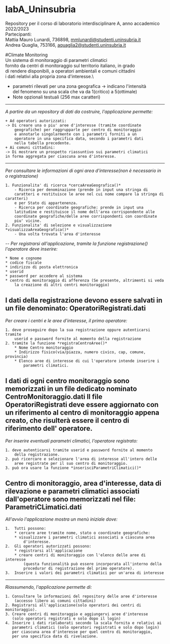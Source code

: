 # labA_Uninsubria
Repository per il corso di laboratorio interdisciplinare A, anno accademico 2022/2023\
Partecipanti:\
Mattia Mauro Lunardi, 736898, mmlunardi@studenti.uninsubria.it\
Andrea Quaglia, 753166, aquaglia2@studenti.uninsubria.it

#Climate Monitoring\
Un sistema di monitoraggio di parametri climatici\
fornito da centri di monitoraggio sul territorio italiano, in grado\
di rendere disponibili, a operatori ambientali e comuni cittadini\
i dati relativi alla propria zona d'interesse.\

+ parametri rilevati per una zona geografica -> indicano l'intensità\
del fenomeno su una scala che va da 1(critico) a 5(ottimale)
+ Note opzionali testuali (256 max caratteri)
---
*A partire da un repository di dati da costruire, l'applicazione permette:*

	+ Ad operatori autorizzati:
	-> Di creare una o piu' aree d'interesse (tramite coordinate
		geografiche) per raggrupparle per centro di monitoraggio
		e annotarle singolarmente con i parametri forniti a un
		operatore in una specifica data, secondo i parametri dati
		nella tabella precedente.
	+ Ai comuni cittadini:
	-> Di mostrare un prospetto riassuntivo sui parametri climatici
	in forma aggregata per ciascuna area d'interesse.
---
*Per consultare le informazioni di ogni area d'interesse(non è necessario in o registrazione)*

	1. Funzionalita' di ricerca *cercaAreaGeografica()*
		- Ricerca per denominazione (prende in input una stringa di
		caratteri e restituisce le aree nel cui nome compare la stringa di caratteri)
		e per Stato di appartenenza.
		- Ricerca per coordinate geografiche: prende in input una
		latitudine e restituisce il nome dell'area corrispondente alle
		coordinate geografiche/delle aree corrispondenti con coordinate
		piu' vicine.
	2. Funzionalita' di selezione e visualizzazione *visualizzaAreaGeografica()*
		- Una volta trovata l'area d'interesse 
--
*Per registrarsi all'applicazione, tramite la funzione registrazione() l'operatore deve inserire:*

	* Nome e cognome
	* codice fiscale
	* indirizzo di posta elettronica
	* userid
	* password per accedere al sistema
	* centro di monitoraggio di afferenza (Se presente, altrimenti si veda
		la creazione di altri centri monitoraggio)
I dati della registrazione devono essere salvati in un file denominato:
OperatoriRegistrati.dati
---
*Per creare i centri e le aree d'interesse, il primo operatore:*

	1. deve proseguire dopo la sua registrazione oppure autenticarsi tramite
		userid e password fornite al momento della registrazione
	2. tramite la funzione *registraCentroAree()* 
		* Nome Centro monitoraggio
		* Indirizzo fisico(via/piazza, numero civico, cap, comune, provincia)
		* Elenco aree di interesse di cui l'operatore intende inserire i
			parametri climatici.
I dati di ogni centro monitoraggio sono memorizzati in un file dedicato nominato
CentroMonitoraggio.dati
Il file OperatoriRegistrati deve essere aggiornato con un riferimento al centro
di monitoraggio appena creato, che risulterà essere il centro di riferimento dell'
operatore.
---
*Per inserire eventuali parametri climatici, l'operatore registrato:*

	1. deve autenticarsi tramite userid e password fornite al momento
		della registrazione.
	2. può ricercare e selezionare l'area di interesse all'intero delle
		aree registrate per il suo centro di monitoraggio.
	3. può ora usare la funzione *inserisciParametriClimatici()*
Centro di monitoraggio, area d'interesse, data di rilevazione e parametri
climatici associati dall'operatore sono memorizzati nel file:
ParametriCLimatici.dati
---
*All'avvio l'applicazione mostra un menù iniziale dove:*

	1.	Tutti possono:
		* cercare aree tramite nome, stato o coordinate geografiche:
		* visualizzare i parametri climatici associati a ciascuna area
			d'interesse.
	2. 	Gli operatori autorizzati possono:
		* registrarsi all'applicazione
		* creare centri di monitoraggio con l'elenco delle aree di interesse
			(questa funzionalità può essere incorporata all'interno della
			procedurar di registrazione del primo operatore).
	3. 	Inserire i valori dei parametri climatici per un'area di interesse

---
*Riassumendo, l'applicazione permette di:*

	1. Consultare le informazioni del repository delle aree d'interesse
		(accesso libero ai comuni cittadini)
	2. Registrarsi all'applicazione(solo operatori dei centri di monitoraggio).
	3. Creare centri di monitoraggio e aggiungervi aree d'interesse
	   (solo operatori registrati e solo dopo il login)
	4. Inserire i dati rielaborati secondo la scala fornita e relativi ai
	   parametri climatici (solo operatori registrati e solo dopo login)
	   per ciascuna area d'interesse per quel centro di monitoraggio,
	   per una specifica data di rivelazione.